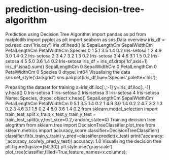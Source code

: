 # prediction-using-decision-tree-algorithm

Prediction using Decision Tree Algorithm
import pandas as pd
from matplotlib import pyplot as plt
import seaborn as sns
Data overview
iris_df = pd.read_csv('Iris.csv')
iris_df.head()
Id	SepalLengthCm	SepalWidthCm	PetalLengthCm	PetalWidthCm	Species
0	1	5.1	3.5	1.4	0.2	Iris-setosa
1	2	4.9	3.0	1.4	0.2	Iris-setosa
2	3	4.7	3.2	1.3	0.2	Iris-setosa
3	4	4.6	3.1	1.5	0.2	Iris-setosa
4	5	5.0	3.6	1.4	0.2	Iris-setosa
iris_df = iris_df.drop('Id',axis=1)
iris_df.isna().sum()
SepalLengthCm    0
SepalWidthCm     0
PetalLengthCm    0
PetalWidthCm     0
Species          0
dtype: int64
Visualising the data
sns.set_style('darkgrid')
sns.pairplot(iris_df,hue='Species',palette='hls');

Preparing the dataset for training
x=iris_df.iloc[:,:-1]
y=iris_df.iloc[:,-1]
y.head()
0    Iris-setosa
1    Iris-setosa
2    Iris-setosa
3    Iris-setosa
4    Iris-setosa
Name: Species, dtype: object
x.head()
SepalLengthCm	SepalWidthCm	PetalLengthCm	PetalWidthCm
0	5.1	3.5	1.4	0.2
1	4.9	3.0	1.4	0.2
2	4.7	3.2	1.3	0.2
3	4.6	3.1	1.5	0.2
4	5.0	3.6	1.4	0.2
from sklearn.model_selection import train_test_split
x_train,x_test,y_train,y_test = train_test_split(x,y,test_size=0.2,random_state=0)
Training decision tree alogrithm
from sklearn.tree import DecisionTreeClassifier,plot_tree
from sklearn.metrics import accuracy_score
classifier=DecisionTreeClassifier()
classifier.fit(x_train,y_train)
y_pred=classifier.predict(x_test)
print('accuracy: ',accuracy_score(y_pred,y_test))
accuracy:  1.0
Visualising the decision tree
plt.figure(figsize=(50,30))
plt.style.use('grayscale')
plot_tree(classifier,filled=True,feature_names=x.columns);

